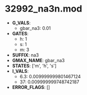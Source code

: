 # 32992_na3n.mod

- **G_VALS**:
  - gbar_na3: 0.01
- **GATES**:
  - h: 1
  - s: 1
  - m: 3
- **SUFFIX**: na3
- **GMAX_NAME**: gbar_na3
- **STATES**: ['m', 'h', 's']
- **I_VALS**:
  - 6.3: 0.009999999801467124
  - 37: 0.009999999748742187
- **ERROR_FLAGS**: []
